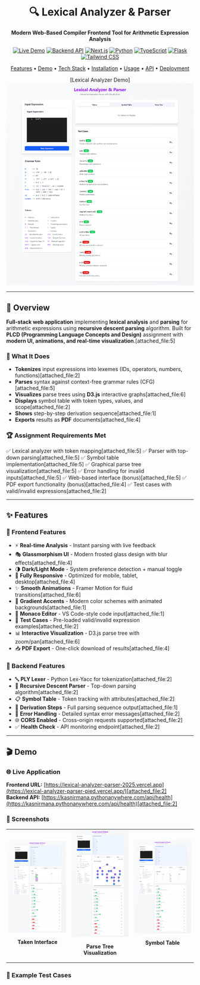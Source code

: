 <div align="center">

# 🔍 Lexical Analyzer & Parser

**Modern Web-Based Compiler Frontend Tool for Arithmetic Expression Analysis**

[![Live Demo](https://img.shields.io/badge/🚀_Live_Demo-Vercel-black?style=for-the-badge&logo=vercel)](https://lexical-analyzer-parser-pied.vercel.app/)
[![Backend API](https://img.shields.io/badge/⚡_API-PythonAnywhere-blue?style=for-the-badge&logo=python)](https://kasnirmana.pythonanywhere.com)
[![Next.js](https://img.shields.io/badge/Next.js-15.5-black?style=for-the-badge&logo=next.js)](https://nextjs.org/)
[![Python](https://img.shields.io/badge/Python-3.10+-3776AB?style=for-the-badge&logo=python)](https://www.python.org/)
[![TypeScript](https://img.shields.io/badge/TypeScript-5.0-blue?style=for-the-badge&logo=typescript)](https://www.typescriptlang.org/)
[![Flask](https://img.shields.io/badge/Flask-3.0-green?style=for-the-badge&logo=flask)](https://flask.palletsprojects.com/)
[![Tailwind CSS](https://img.shields.io/badge/Tailwind_CSS-4.0-38B2AC?style=for-the-badge&logo=tailwind-css)](https://tailwindcss.com/)

[Features](#-features) • [Demo](#-demo) • [Tech Stack](#-tech-stack) • [Installation](#-quick-start) • [Usage](#-usage) • [API](#-api-documentation) • [Deployment](#-deployment)

[Lexical Analyzer Demo]<img src="https://github.com/Nirmana-KAS/lexical-analyzer-parser/blob/master/screenshots/lexical-analyzer-parser-HomePage.png" alt="Home Page" />

</div>

---

## 📖 Overview

**Full-stack web application** implementing **lexical analysis** and **parsing** for arithmetic expressions using **recursive descent parsing** algorithm. Built for **PLCD (Programming Language Concepts and Design)** assignment with **modern UI, animations, and real-time visualization**.[attached_file:5]

### 🎯 What It Does

- **Tokenizes** input expressions into lexemes (IDs, operators, numbers, functions)[attached_file:2]
- **Parses** syntax against context-free grammar rules (CFG)[attached_file:5]
- **Visualizes** parse trees using **D3.js** interactive graphs[attached_file:6]
- **Displays** symbol table with token types, values, and scope[attached_file:2]
- **Shows** step-by-step derivation sequence[attached_file:1]
- **Exports** results as **PDF** documents[attached_file:4]

### 🏆 Assignment Requirements Met

✅ Lexical analyzer with token mapping[attached_file:5]
✅ Parser with top-down parsing[attached_file:5]
✅ Symbol table implementation[attached_file:5]
✅ Graphical parse tree visualization[attached_file:5]
✅ Error handling for invalid inputs[attached_file:5]
✅ Web-based interface (bonus)[attached_file:5]
✅ PDF export functionality (bonus)[attached_file:4]
✅ Test cases with valid/invalid expressions[attached_file:2]

---

## ✨ Features

### 🎨 Frontend Features

- ⚡ **Real-time Analysis** - Instant parsing with live feedback
- 🎭 **Glassmorphism UI** - Modern frosted glass design with blur effects[attached_file:4]
- 🌗 **Dark/Light Mode** - System preference detection + manual toggle
- 📱 **Fully Responsive** - Optimized for mobile, tablet, desktop[attached_file:4]
- ✨ **Smooth Animations** - Framer Motion for fluid transitions[attached_file:6]
- 🎨 **Gradient Accents** - Modern color schemes with animated backgrounds[attached_file:1]
- 📝 **Monaco Editor** - VS Code-style code input[attached_file:1]
- 🧪 **Test Cases** - Pre-loaded valid/invalid expression examples[attached_file:2]
- 📊 **Interactive Visualization** - D3.js parse tree with zoom/pan[attached_file:6]
- 📥 **PDF Export** - One-click download of results[attached_file:4]

### 🔧 Backend Features

- 🔤 **PLY Lexer** - Python Lex-Yacc for tokenization[attached_file:2]
- 🌲 **Recursive Descent Parser** - Top-down parsing algorithm[attached_file:2]
- 📋 **Symbol Table** - Token tracking with attributes[attached_file:2]
- 🔄 **Derivation Steps** - Full parsing sequence output[attached_file:1]
- 🚨 **Error Handling** - Detailed syntax error messages[attached_file:2]
- 🌐 **CORS Enabled** - Cross-origin requests supported[attached_file:2]
- ✅ **Health Check** - API monitoring endpoint[attached_file:2]

---

## 🎬 Demo

### 🌐 Live Application

**Frontend URL:** [https://lexical-analyzer-parser-2025.vercel.app](https://lexical-analyzer-parser-pied.vercel.app/)[attached_file:2]
<br>
**Backend API:** [https://kasnirmana.pythonanywhere.com/api/health](https://kasnirmana.pythonanywhere.com/api/health)[attached_file:2]

### 📸 Screenshots

<div align="center">
<table>
<tr>
<td width="33%">
<img src="https://github.com/Nirmana-KAS/lexical-analyzer-parser/blob/master/screenshots/lexical-analyzer-parser-Tokens.png" alt="Main Interface" />
<p align="center"><b>Taken Interface</b></p>
</td>
<td width="33%">
<img src="https://github.com/Nirmana-KAS/lexical-analyzer-parser/blob/master/screenshots/lexical-analyzer-parser-Parse-Tree.png" alt="Parse Tree" />
<p align="center"><b>Parse Tree Visualization</b></p>
</td>
<td width="33%">
<img src="https://github.com/Nirmana-KAS/lexical-analyzer-parser/blob/master/screenshots/lexical-analyzer-parser-SymbleTable.png" alt="Symbol Table" />
<p align="center"><b>Symbol Table</b></p>
</td>
</tr>
</table>
</div>

### 🧪 Example Test Cases


